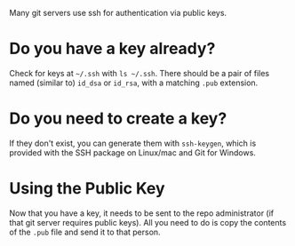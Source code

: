 Many git servers use ssh for authentication via public keys.

# Do you have a key already?

Check for keys at `~/.ssh` with `ls ~/.ssh`. There should be a pair of files named (similar to) `id_dsa` or `id_rsa`, with a matching `.pub` extension.

# Do you need to create a key?

If they don't exist, you can generate them with `ssh-keygen`, which is provided with the SSH package on Linux/mac and Git for Windows.

# Using the Public Key

Now that you have a key, it needs to be sent to the repo administrator (if that git server requires public keys). All you need to do is copy the contents of the `.pub` file and send it to that person.
